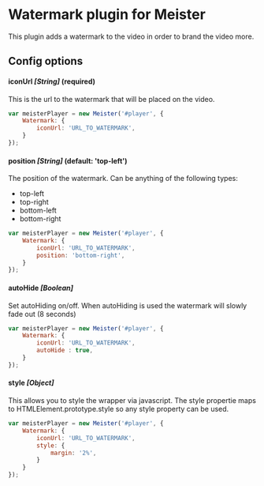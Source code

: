 Watermark plugin for Meister
=======

This plugin adds a watermark to the video in order to brand the video more.

Config options
-------

#### iconUrl *[String]* (required) ####

This is the url to the watermark that will be placed on the video.

``` JavaScript
var meisterPlayer = new Meister('#player', {
    Watermark: {
        iconUrl: 'URL_TO_WATERMARK',
    }
});
```

#### position *[String]* (default: 'top-left') ####

The position of the watermark. Can be anything of the following types:

- top-left
- top-right
- bottom-left
- bottom-right

``` JavaScript
var meisterPlayer = new Meister('#player', {
    Watermark: {
        iconUrl: 'URL_TO_WATERMARK',
        position: 'bottom-right',
    }
});
```


#### autoHide *[Boolean]* ####

Set autoHiding on/off. When autoHiding is used the watermark will slowly fade out (8 seconds)

``` JavaScript
var meisterPlayer = new Meister('#player', {
    Watermark: {
        iconUrl: 'URL_TO_WATERMARK',
        autoHide : true,
    }
});
```

#### style *[Object]* ####

This allows you to style the wrapper via javascript. 
The style propertie maps to HTMLElement.prototype.style so any style property can be used.


``` JavaScript
var meisterPlayer = new Meister('#player', {
    Watermark: {
        iconUrl: 'URL_TO_WATERMARK',
        style: {
            margin: '2%',
        }
    }
});
```
